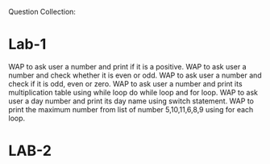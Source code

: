 Question Collection:
# Lab-1
WAP to ask user a number and print if it is a positive.
WAP to ask user a number and check whether it is even or odd.
WAP to ask user a number and check if it is odd, even or zero.
WAP to ask user a number and print its multiplication table using while loop do while loop and for loop.
WAP to ask user a day number and print its day name using switch statement.
WAP to print the maximum number from list of number 5,10,11,6,8,9 using for each loop.
# LAB-2

